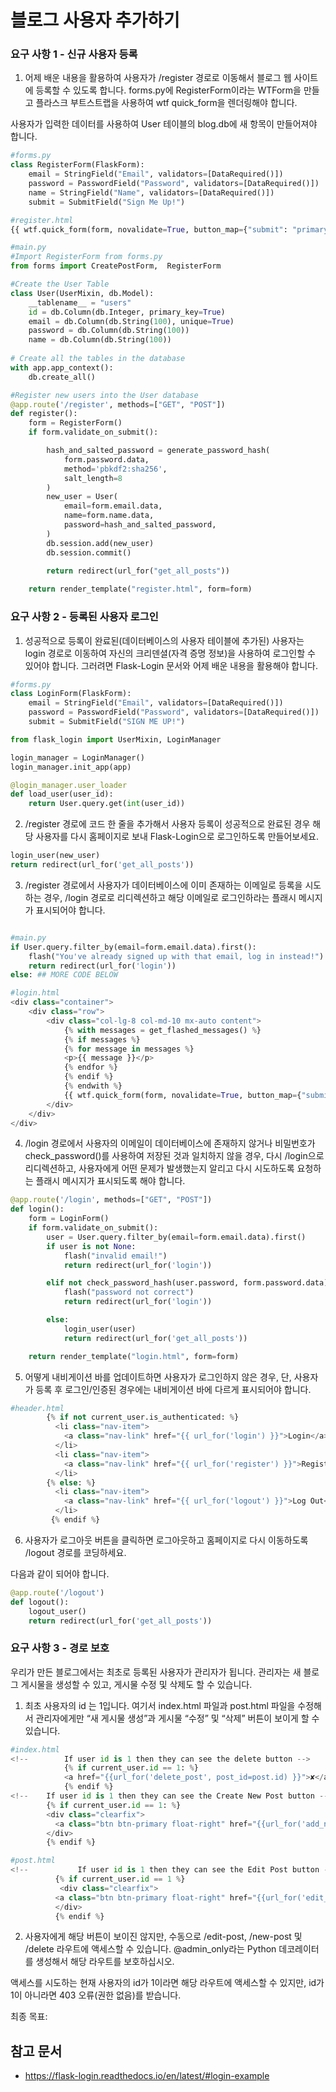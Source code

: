 # 블로그 사용자 추가하기

### 요구 사항 1 - 신규 사용자 등록
1. 어제 배운 내용을 활용하여 사용자가 /register 경로로 이동해서 블로그 웹 사이트에 등록할 수 있도록 합니다. forms.py에 RegisterForm이라는 WTForm을 만들고 플라스크 부트스트랩을 사용하여 wtf quick_form을 렌더링해야 합니다.

사용자가 입력한 데이터를 사용하여 User 테이블의 blog.db에 새 항목이 만들어져야 합니다.
```python
#forms.py
class RegisterForm(FlaskForm):
    email = StringField("Email", validators=[DataRequired()])
    password = PasswordField("Password", validators=[DataRequired()])
    name = StringField("Name", validators=[DataRequired()])
    submit = SubmitField("Sign Me Up!")
```
```python
#register.html
{{ wtf.quick_form(form, novalidate=True, button_map={"submit": "primary"}) }}
```
```python
#main.py
#Import RegisterForm from forms.py
from forms import CreatePostForm,  RegisterForm

#Create the User Table
class User(UserMixin, db.Model):
    __tablename__ = "users"
    id = db.Column(db.Integer, primary_key=True)
    email = db.Column(db.String(100), unique=True)
    password = db.Column(db.String(100))
    name = db.Column(db.String(100))
    
# Create all the tables in the database
with app.app_context():
    db.create_all()

#Register new users into the User database
@app.route('/register', methods=["GET", "POST"])
def register():
    form = RegisterForm()
    if form.validate_on_submit():

        hash_and_salted_password = generate_password_hash(
            form.password.data,
            method='pbkdf2:sha256',
            salt_length=8
        )
        new_user = User(
            email=form.email.data,
            name=form.name.data,
            password=hash_and_salted_password,
        )
        db.session.add(new_user)
        db.session.commit()
        
        return redirect(url_for("get_all_posts"))

    return render_template("register.html", form=form)
```

### 요구 사항 2 - 등록된 사용자 로그인
1. 성공적으로 등록이 완료된(데이터베이스의 사용자 테이블에 추가된) 사용자는 login 경로로 이동하여 자신의 크리덴셜(자격 증명 정보)을 사용하여 로그인할 수 있어야 합니다. 그러려면 Flask-Login 문서와 어제 배운 내용을 활용해야 합니다.
```python
#forms.py
class LoginForm(FlaskForm):
    email = StringField("Email", validators=[DataRequired()])
    password = PasswordField("Password", validators=[DataRequired()])
    submit = SubmitField("SIGN ME UP!")
```
```python
from flask_login import UserMixin, LoginManager

login_manager = LoginManager()
login_manager.init_app(app)

@login_manager.user_loader
def load_user(user_id):
    return User.query.get(int(user_id))


```

2. /register 경로에 코드 한 줄을 추가해서 사용자 등록이 성공적으로 완료된 경우 해당 사용자를 다시 홈페이지로 보내 Flask-Login으로 로그인하도록 만들어보세요.
```python
login_user(new_user)
return redirect(url_for('get_all_posts'))
```

3. /register 경로에서 사용자가 데이터베이스에 이미 존재하는 이메일로 등록을 시도하는 경우, /login 경로로 리디렉션하고 해당 이메일로 로그인하라는 플래시 메시지가 표시되어야 합니다.

```python

#main.py
if User.query.filter_by(email=form.email.data).first():
    flash("You've already signed up with that email, log in instead!")
    return redirect(url_for('login'))
else: ## MORE CODE BELOW

#login.html
<div class="container">
    <div class="row">
        <div class="col-lg-8 col-md-10 mx-auto content">
            {% with messages = get_flashed_messages() %}
            {% if messages %}
            {% for message in messages %}
            <p>{{ message }}</p>
            {% endfor %}
            {% endif %}
            {% endwith %}
            {{ wtf.quick_form(form, novalidate=True, button_map={"submit": "primary"}) }}
        </div>
    </div>
</div>
```
4. /login 경로에서 사용자의 이메일이 데이터베이스에 존재하지 않거나 비밀번호가 check_password()를 사용하여 저장된 것과 일치하지 않을 경우, 다시 /login으로 리디렉션하고, 사용자에게 어떤 문제가 발생했는지 알리고 다시 시도하도록 요청하는 플래시 메시지가 표시되도록 해야 합니다.
```python
@app.route('/login', methods=["GET", "POST"])
def login():
    form = LoginForm()
    if form.validate_on_submit():
        user = User.query.filter_by(email=form.email.data).first()
        if user is not None:
            flash("invalid email!")
            return redirect(url_for('login'))

        elif not check_password_hash(user.password, form.password.data):
            flash("password not correct")
            return redirect(url_for('login'))

        else:
            login_user(user)
            return redirect(url_for('get_all_posts'))

    return render_template("login.html", form=form)
```

5. 어떻게 내비게이션 바를 업데이트하면 사용자가 로그인하지 않은 경우, 단, 사용자가 등록 후 로그인/인증된 경우에는 내비게이션 바에 다르게 표시되어야 합니다.
```python
#header.html
        {% if not current_user.is_authenticated: %}
          <li class="nav-item">
            <a class="nav-link" href="{{ url_for('login') }}">Login</a>
          </li>
          <li class="nav-item">
            <a class="nav-link" href="{{ url_for('register') }}">Register</a>
          </li>
        {% else: %}
          <li class="nav-item">
            <a class="nav-link" href="{{ url_for('logout') }}">Log Out</a>
          </li>
         {% endif %}
```

6. 사용자가 로그아웃 버튼을 클릭하면 로그아웃하고 홈페이지로 다시 이동하도록 /logout 경로를 코딩하세요.

다음과 같이 되어야 합니다.
```python
@app.route('/logout')
def logout():
    logout_user()
    return redirect(url_for('get_all_posts'))
```
### 요구 사항 3 - 경로 보호
우리가 만든 블로그에서는 최초로 등록된 사용자가 관리자가 됩니다. 관리자는 새 블로그 게시물을 생성할 수 있고, 게시물 수정 및 삭제도 할 수 있습니다.

1. 최초 사용자의  id 는 1입니다. 여기서 index.html 파일과 post.html 파일을 수정해서 관리자에게만 “새 게시물 생성”과 게시물 “수정” 및 “삭제” 버튼이 보이게 할 수 있습니다.
```python
#index.html
<!--        If user id is 1 then they can see the delete button -->
            {% if current_user.id == 1: %}
            <a href="{{url_for('delete_post', post_id=post.id) }}">✘</a>
            {% endif %}
<!--    If user id is 1 then they can see the Create New Post button -->
        {% if current_user.id == 1: %}
        <div class="clearfix">
          <a class="btn btn-primary float-right" href="{{url_for('add_new_post')}}">Create New Post</a>
        </div>
        {% endif %}
```
```python
#post.html
<!--           If user id is 1 then they can see the Edit Post button -->
          {% if current_user.id == 1 %}
           <div class="clearfix">
          <a class="btn btn-primary float-right" href="{{url_for('edit_post', post_id=post.id)}}">Edit Post</a>
          </div>
          {% endif %}
```

2. 사용자에게 해당 버튼이 보이진 않지만, 수동으로 /edit-post, /new-post 및 /delete 라우트에 액세스할 수 있습니다.  @admin_only라는 Python 데코레이터를 생성해서 해당 라우트를 보호하십시오.

액세스를 시도하는 현재 사용자의 id가 1이라면 해당 라우트에 액세스할 수 있지만, id가 1이 아니라면 403 오류(권한 없음)를 받습니다.



최종 목표:


## 참고 문서
- https://flask-login.readthedocs.io/en/latest/#login-example